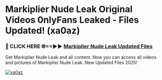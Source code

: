 # Markiplier Nude Leak Original Videos 0nlyFans Leaked - Files Updated! (xa0az)

<h3>🔴 CLICK HERE 🌐==►► <a href="https://tinyurl.com/yrmya6cz" rel="nofollow">Markiplier Nude Leak Updated Files</a></h3>

Get Markiplier Nude Leak and all content. Now you can access all videos and pictures of Markiplier Nude Leak. New Updated Files 2025!

[![xa0az](https://i.imgur.com/FMdXYCs.gif)](https://tinyurl.com/yrmya6cz)
